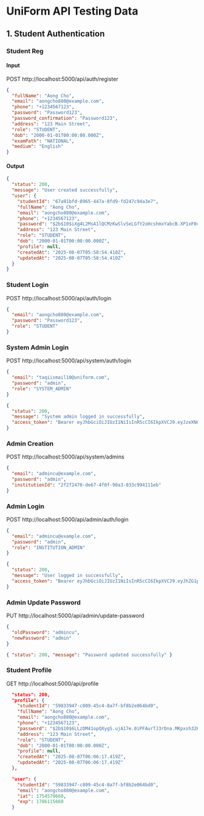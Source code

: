 # UniForm API Testing Data

## 1. Student Authentication

### Student Reg

#### Input

POST http://localhost:5000/api/auth/register

```json
{
  "fullName": "Aong Cho",
  "email": "aongcho880@example.com",
  "phone": "+1234567123",
  "password": "Password123",
  "password_confirmation": "Password123",
  "address": "123 Main Street",
  "role": "STUDENT",
  "dob": "2000-01-01T00:00:00.000Z",
  "examPath": "NATIONAL",
  "medium": "English"
}
```

#### Output

```json
{
  "status": 200,
  "message": "User created successfully",
  "user": {
    "studentId": "67a91bfd-8965-447a-8fd9-fd247c94a3e7",
    "fullName": "Aong Cho",
    "email": "aongcho880@example.com",
    "phone": "+1234567123",
    "password": "$2b$10$iXg4L2MsA1lQCMzKwSlvSeLGfY2oHcshmxYabcB.XP1xF0cKSBVMC",
    "address": "123 Main Street",
    "role": "STUDENT",
    "dob": "2000-01-01T00:00:00.000Z",
    "profile": null,
    "createdAt": "2025-08-07T05:58:54.410Z",
    "updatedAt": "2025-08-07T05:58:54.410Z"
  }
}
```

### Student Login

POST http://localhost:5000/api/auth/login

```json
{
  "email": "aongcho880@example.com",
  "password": "Password123",
  "role": "STUDENT"
}
```

### System Admin Login

POST http://localhost:5000/api/system/auth/login

```json
{
  "email": "taqiismail10@uniform.com",
  "password": "admin",
  "role": "SYSTEM_ADMIN"
}
```

```json
{
  "status": 200,
  "message": "System admin logged in successfully",
  "access_token": "Bearer eyJhbGciOiJIUzI1NiIsInR5cCI6IkpXVCJ9.eyJzeXN0ZW1BZG1pbklkIjoiZDc0YjgyMGItYzk2Yy00MjM0LWJiZDQtY2VjZWE3YzNiNzc4IiwiZW1haWwiOiJ0YXFpaXNtYWlsMTBAdW5pZm9ybS5jb20iLCJyb2xlIjoiU1lTVEVNX0FETUlOIiwiaWF0IjoxNzU0NjMxNzE4LCJleHAiOjE3ODYxNjc3MTh9.y8Iq9md_PL7i1uT-9MJU8dnnzrYs_2u1Eh3QNw6CQLs"
}
```

### Admin Creation

POST http://localhost:5000/api/system/admins

```json
{
  "email": "admincu@example.com",
  "password": "admin",
  "institutionId": "2f2f2470-de67-4f0f-90a3-033c994111eb"
}
```

### Admin Login

POST http://localhost:5000/api/admin/auth/login

```json
{
  "email": "admincu@example.com",
  "password": "admin",
  "role": "INSTITUTION_ADMIN"
}
```

```json
{
  "status": 200,
  "message": "User logged in successfully",
  "access_token": "Bearer eyJhbGciOiJIUzI1NiIsInR5cCI6IkpXVCJ9.eyJhZG1pbklkIjoiYmVmMWZiN2UtODExNi00ZGY0LWJmMWEtNjZhY2ZkMzM3YWRkIiwiZW1haWwiOiJhZG1pbmN1QGV4YW1wbGUuY29tIiwiaWF0IjoxNzU0NjM2NDUyLCJleHAiOjE3ODYxNzI0NTJ9.y7n7QVCMV9751LMjSP5PtEkT4W10juxIDgx0jUgJHVw"
}
```

### Admin Update Password

PUT http://localhost:5000/api/admin/update-password

```json
{
  "oldPassword": "admincu",
  "newPassword": "admin"
}
```

```json
{ "status": 200, "message": "Password updated successfully" }
```

### Student Profile

GET http://localhost:5000/api/profile

```json
  "status": 200,
  "profile": {
    "studentId": "59833947-c809-45c4-8a7f-bf8b2e064bd0",
    "fullName": "Aong Cho",
    "email": "aongcho880@example.com",
    "phone": "+1234567123",
    "password": "$2b$10$6LLzDM41opQXygS.ujA17e.0iPFAurTJ3rDna.MKpxsh32KjmO0KO",
    "address": "123 Main Street",
    "role": "STUDENT",
    "dob": "2000-01-01T00:00:00.000Z",
    "profile": null,
    "createdAt": "2025-08-07T06:06:17.419Z",
    "updatedAt": "2025-08-07T06:06:17.419Z"
  },
```

```json
  "user": {
    "studentId": "59833947-c809-45c4-8a7f-bf8b2e064bd0",
    "email": "aongcho880@example.com",
    "iat": 1754579660,
    "exp": 1786115660
  }
```
